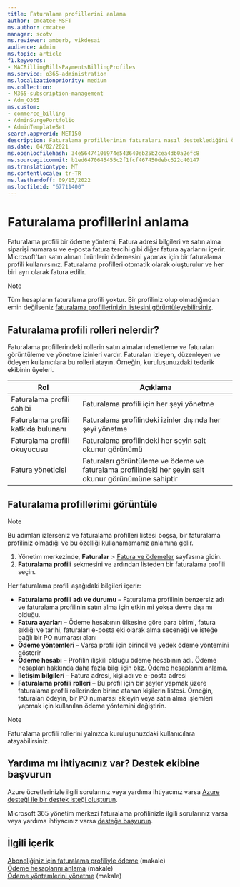 ```yaml
---
title: Faturalama profillerini anlama
author: cmcatee-MSFT
ms.author: cmcatee
manager: scotv
ms.reviewer: amberb, vikdesai
audience: Admin
ms.topic: article
f1.keywords:
- MACBillingBillsPaymentsBillingProfiles
ms.service: o365-administration
ms.localizationpriority: medium
ms.collection:
- M365-subscription-management
- Adm_O365
ms.custom:
- commerce_billing
- AdminSurgePortfolio
- AdminTemplateSet
search.appverid: MET150
description: Faturalama profillerinin faturaları nasıl desteklediğini öğrenin.
ms.date: 04/02/2021
ms.openlocfilehash: 34e56474106974e543640eb25b2cea4db0a2efc8
ms.sourcegitcommit: b1ed6470645455c2f1fcf467450debc622c40147
ms.translationtype: MT
ms.contentlocale: tr-TR
ms.lasthandoff: 09/15/2022
ms.locfileid: "67711400"
---
```

# <a name="understand-billing-profiles"></a>Faturalama profillerini anlama

Faturalama profili bir ödeme yöntemi, Fatura adresi bilgileri ve satın alma siparişi numarası ve e-posta fatura tercihi gibi diğer fatura ayarlarını içerir. Microsoft'tan satın alınan ürünlerin ödemesini yapmak için bir faturalama profili kullanırsınız. Faturalama profilleri otomatik olarak oluşturulur ve her biri ayrı olarak fatura edilir. 

> [!NOTE]
>
> Tüm hesapların faturalama profili yoktur. Bir profiliniz olup olmadığından emin değilseniz [faturalama profillerinizin listesini görüntüleyebilirsiniz](manage-billing-profiles.md#view-my-billing-profiles).

## <a name="what-are-billing-profile-roles"></a>Faturalama profili rolleri nelerdir?

Faturalama profillerindeki rollerin satın almaları denetleme ve faturaları görüntüleme ve yönetme izinleri vardır. Faturaları izleyen, düzenleyen ve ödeyen kullanıcılara bu rolleri atayın. Örneğin, kuruluşunuzdaki tedarik ekibinin üyeleri.

| Rol                         | Açıklama                                                                      |
|----------------------------- |--------------------------------------------------------------------------------- |
| Faturalama profili sahibi        | Faturalama profili için her şeyi yönetme                                          |
| Faturalama profili katkıda bulunanı  | Faturalama profilindeki izinler dışında her şeyi yönetme                        |
| Faturalama profili okuyucusu       | Faturalama profilindeki her şeyin salt okunur görünümü                                |
| Fatura yöneticisi              | Faturaları görüntüleme ve ödeme ve faturalama profilindeki her şeyin salt okunur görünümüne sahiptir  |

## <a name="view-my-billing-profiles"></a>Faturalama profillerimi görüntüle

> [!NOTE]
>
> Bu adımları izlerseniz ve faturalama profilleri listesi boşsa, bir faturalama profiliniz olmadığı ve bu özelliği kullanamamanız anlamına gelir.

1. Yönetim merkezinde, **Faturalar** \> <a href="https://go.microsoft.com/fwlink/p/?linkid=2102895" target="_blank">Fatura ve ödemeler</a> sayfasına gidin.
2. **Faturalama profili** sekmesini ve ardından listeden bir faturalama profili seçin.

Her faturalama profili aşağıdaki bilgileri içerir:

- **Faturalama profili adı ve durumu** &ndash; Faturalama profilinin benzersiz adı ve faturalama profilinin satın alma için etkin mi yoksa devre dışı mı olduğu.
- **Fatura ayarları** &ndash; Ödeme hesabının ülkesine göre para birimi, fatura sıklığı ve tarihi, faturaları e-posta eki olarak alma seçeneği ve isteğe bağlı bir PO numarası alanı
- **Ödeme yöntemleri** &ndash; Varsa profil için birincil ve yedek ödeme yöntemini gösterir
- **Ödeme hesabı** &ndash; Profilin ilişkili olduğu ödeme hesabının adı. Ödeme hesapları hakkında daha fazla bilgi için bkz. [Ödeme hesaplarını anlama](../manage-billing-accounts.md).
- **İletişim bilgileri** &ndash; Fatura adresi, kişi adı ve e-posta adresi
- **Faturalama profili rolleri** &ndash; Bu profil için bir şeyler yapmak üzere faturalama profili rollerinden birine atanan kişilerin listesi. Örneğin, faturaları ödeyin, bir PO numarası ekleyin veya satın alma işlemleri yapmak için kullanılan ödeme yöntemini değiştirin.

> [!NOTE]
>
> Faturalama profili rollerini yalnızca kuruluşunuzdaki kullanıcılara atayabilirsiniz.

## <a name="need-help-contact-support"></a>Yardıma mı ihtiyacınız var? Destek ekibine başvurun

Azure ücretlerinizle ilgili sorularınız veya yardıma ihtiyacınız varsa <a href="https://portal.azure.com/#blade/Microsoft_Azure_Support/HelpAndSupportBlade/newsupportrequest" target="_blank">Azure desteği ile bir destek isteği oluşturun</a>.

Microsoft 365 yönetim merkezi faturalama profilinizle ilgili sorularınız varsa veya yardıma ihtiyacınız varsa [desteğe başvurun](../../admin/get-help-support.md).

## <a name="related-content"></a>İlgili içerik

[Aboneliğiniz için faturalama profiliyle ödeme](pay-for-subscription-billing-profile.md) (makale)\
[Ödeme hesaplarını anlama](../manage-billing-accounts.md) (makale)\
[Ödeme yöntemlerini yönetme](manage-payment-methods.md) (makale)

